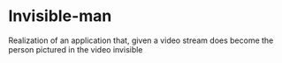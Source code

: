 # Invisible-man
Realization of an application that, given a video stream does become the person pictured in the video invisible

